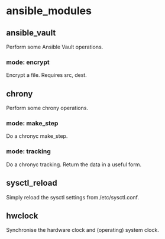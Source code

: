 # ansible_modules

## ansible_vault

Perform some Ansible Vault operations.

### mode: encrypt

Encrypt a file. Requires src, dest.

## chrony

Perform some chrony operations.

### mode: make_step

Do a chronyc make_step.

### mode: tracking

Do a chronyc tracking. Return the data in a useful form.

## sysctl_reload

Simply reload the sysctl settings from /etc/sysctl.conf.

## hwclock

Synchronise the hardware clock and (operating) system clock.
